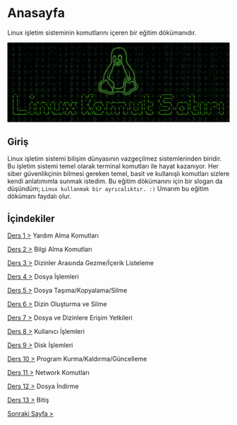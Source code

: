 # Anasayfa
Linux işletim sisteminin komutlarını içeren bir eğitim dökümanıdır.

![giriş](https://github.com/saricayemre/linuxkomutsatiridersleri/blob/main/lks-img.png?raw=true)

## Giriş
Linux işletim sistemi bilişim dünyasının vazgeçilmez sistemlerinden biridir. Bu işletim sistemi temel olarak terminal komutları ile hayat kazanıyor. Her siber güvenlikçinin bilmesi gereken temel, basit ve kullanışlı komutları sizlere kendi anlatımımla sunmak istedim. Bu eğitim dökümanını için bir slogan da düşündüm;
`Linux kullanmak bir ayrıcalıktır. :)`
Umarım bu eğitim dökümanı faydalı olur.

## İçindekiler


[Ders 1 >](https://saricayemre.github.io/linuxkomutsatiridersleri-ders1/)   Yardım Alma Komutları

[Ders 2 >](https://saricayemre.github.io/linuxkomutsatiridersleri-ders2/)   Bilgi Alma Komutları

[Ders 3 >](https://saricayemre.github.io/linuxkomutsatiridersleri-ders3/)   Dizinler Arasında Gezme/İçerik Listeleme

[Ders 4 >](https://saricayemre.github.io/linuxkomutsatiridersleri-ders4/)   Dosya İşlemleri

[Ders 5 >](https://saricayemre.github.io/linuxkomutsatiridersleri-ders5/)   Dosya Taşıma/Kopyalama/Silme

[Ders 6 >](https://saricayemre.github.io/linuxkomutsatiridersleri-ders6/)   Dizin Oluşturma ve Silme

[Ders 7 >](https://saricayemre.github.io/linuxkomutsatiridersleri-ders7/)   Dosya ve Dizinlere Erişim Yetkileri

[Ders 8 >](https://saricayemre.github.io/linuxkomutsatiridersleri-ders8/)   Kullanıcı İşlemleri

[Ders 9 >](https://saricayemre.github.io/linuxkomutsatiridersleri-ders9/)   Disk İşlemleri

[Ders 10 >](https://saricayemre.github.io/linuxkomutsatiridersleri-ders10/) Program Kurma/Kaldırma/Güncelleme

[Ders 11 >](https://saricayemre.github.io/linuxkomutsatiridersleri-ders11/) Network Komutları

[Ders 12 >](https://saricayemre.github.io/linuxkomutsatiridersleri-ders12/) Dosya İndirme

[Ders 13 >](https://saricayemre.github.io/linuxkomutsatiridersleri-ders13/) Bitiş

[Sonraki Sayfa >](https://saricayemre.github.io/linuxkomutsatiridersleri-ders1/)

